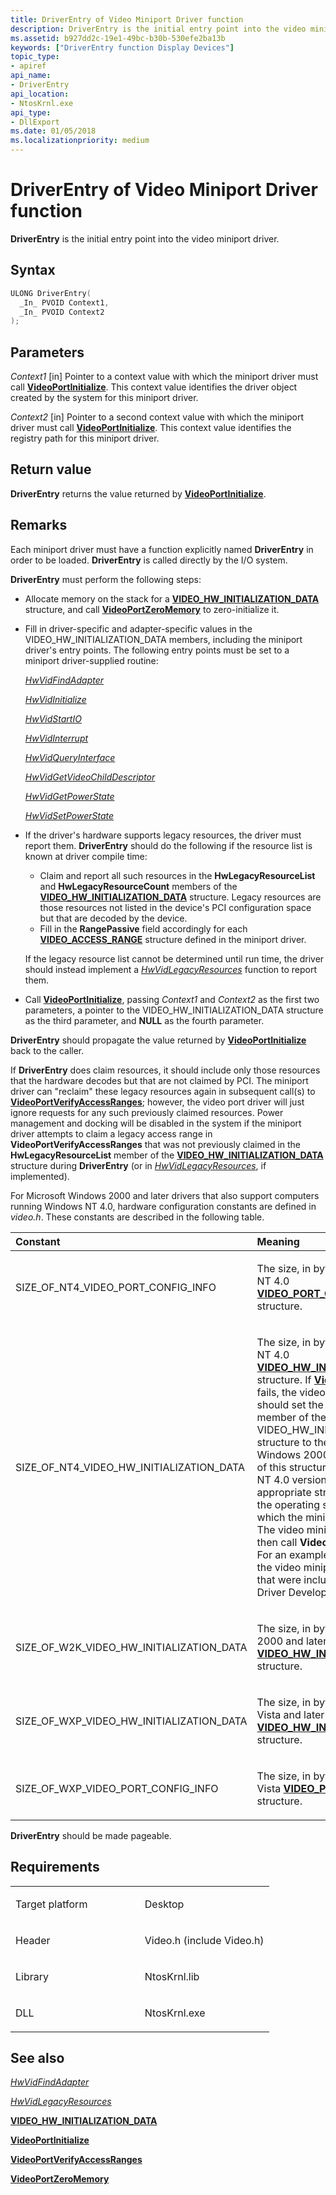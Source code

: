 ```yaml
---
title: DriverEntry of Video Miniport Driver function
description: DriverEntry is the initial entry point into the video miniport driver.
ms.assetid: b927dd2c-19e1-49bc-b30b-530efe2ba13b
keywords: ["DriverEntry function Display Devices"]
topic_type:
- apiref
api_name:
- DriverEntry
api_location:
- NtosKrnl.exe
api_type:
- DllExport
ms.date: 01/05/2018
ms.localizationpriority: medium
---
```


# DriverEntry of Video Miniport Driver function


**DriverEntry** is the initial entry point into the video miniport driver.

Syntax
------

```cpp
ULONG DriverEntry(
  _In_ PVOID Context1,
  _In_ PVOID Context2
);
```

Parameters
----------

*Context1* \[in\]
Pointer to a context value with which the miniport driver must call [**VideoPortInitialize**](https://docs.microsoft.com/windows-hardware/drivers/ddi/content/video/nf-video-videoportinitialize). This context value identifies the driver object created by the system for this miniport driver.

*Context2* \[in\]
Pointer to a second context value with which the miniport driver must call [**VideoPortInitialize**](https://docs.microsoft.com/windows-hardware/drivers/ddi/content/video/nf-video-videoportinitialize). This context value identifies the registry path for this miniport driver.

Return value
------------

**DriverEntry** returns the value returned by [**VideoPortInitialize**](https://docs.microsoft.com/windows-hardware/drivers/ddi/content/video/nf-video-videoportinitialize).

Remarks
-------

Each miniport driver must have a function explicitly named **DriverEntry** in order to be loaded. **DriverEntry** is called directly by the I/O system.

**DriverEntry** must perform the following steps:

-   Allocate memory on the stack for a [**VIDEO\_HW\_INITIALIZATION\_DATA**](https://docs.microsoft.com/windows-hardware/drivers/ddi/content/video/ns-video-_video_hw_initialization_data) structure, and call [**VideoPortZeroMemory**](https://docs.microsoft.com/windows-hardware/drivers/ddi/content/video/nf-video-videoportzeromemory) to zero-initialize it.

-   Fill in driver-specific and adapter-specific values in the VIDEO\_HW\_INITIALIZATION\_DATA members, including the miniport driver's entry points. The following entry points must be set to a miniport driver-supplied routine:

    [*HwVidFindAdapter*](https://docs.microsoft.com/windows-hardware/drivers/ddi/content/video/nc-video-pvideo_hw_find_adapter)

    [*HwVidInitialize*](https://docs.microsoft.com/windows-hardware/drivers/ddi/content/video/nc-video-pvideo_hw_initialize)

    [*HwVidStartIO*](https://docs.microsoft.com/windows-hardware/drivers/ddi/content/video/nc-video-pvideo_hw_start_io)

    [*HwVidInterrupt*](https://docs.microsoft.com/windows-hardware/drivers/ddi/content/video/nc-video-pvideo_hw_interrupt)

    [*HwVidQueryInterface*](https://docs.microsoft.com/windows-hardware/drivers/ddi/content/video/nc-video-pvideo_hw_query_interface)

    [*HwVidGetVideoChildDescriptor*](https://docs.microsoft.com/windows-hardware/drivers/ddi/content/video/nc-video-pvideo_hw_get_child_descriptor)

    [*HwVidGetPowerState*](https://docs.microsoft.com/windows-hardware/drivers/ddi/content/video/nc-video-pvideo_hw_power_get)

    [*HwVidSetPowerState*](https://docs.microsoft.com/windows-hardware/drivers/ddi/content/video/nc-video-pvideo_hw_power_set)

-   If the driver's hardware supports legacy resources, the driver must report them. **DriverEntry** should do the following if the resource list is known at driver compile time:

    -   Claim and report all such resources in the **HwLegacyResourceList** and **HwLegacyResourceCount** members of the [**VIDEO\_HW\_INITIALIZATION\_DATA**](https://docs.microsoft.com/windows-hardware/drivers/ddi/content/video/ns-video-_video_hw_initialization_data) structure. Legacy resources are those resources not listed in the device's PCI configuration space but that are decoded by the device.
    -   Fill in the **RangePassive** field accordingly for each [**VIDEO\_ACCESS\_RANGE**](https://docs.microsoft.com/windows-hardware/drivers/ddi/content/video/ns-video-_video_access_range) structure defined in the miniport driver.

    If the legacy resource list cannot be determined until run time, the driver should instead implement a [*HwVidLegacyResources*](https://docs.microsoft.com/windows-hardware/drivers/ddi/content/video/nc-video-pvideo_hw_legacyresources) function to report them.

-   Call [**VideoPortInitialize**](https://docs.microsoft.com/windows-hardware/drivers/ddi/content/video/nf-video-videoportinitialize), passing *Context1* and *Context2* as the first two parameters, a pointer to the VIDEO\_HW\_INITIALIZATION\_DATA structure as the third parameter, and **NULL** as the fourth parameter.

**DriverEntry** should propagate the value returned by [**VideoPortInitialize**](https://docs.microsoft.com/windows-hardware/drivers/ddi/content/video/nf-video-videoportinitialize) back to the caller.

If **DriverEntry** does claim resources, it should include only those resources that the hardware decodes but that are not claimed by PCI. The miniport driver can "reclaim" these legacy resources again in subsequent call(s) to [**VideoPortVerifyAccessRanges**](https://docs.microsoft.com/windows-hardware/drivers/ddi/content/video/nf-video-videoportverifyaccessranges); however, the video port driver will just ignore requests for any such previously claimed resources. Power management and docking will be disabled in the system if the miniport driver attempts to claim a legacy access range in **VideoPortVerifyAccessRanges** that was not previously claimed in the **HwLegacyResourceList** member of the [**VIDEO\_HW\_INITIALIZATION\_DATA**](https://docs.microsoft.com/windows-hardware/drivers/ddi/content/video/ns-video-_video_hw_initialization_data) structure during **DriverEntry** (or in [*HwVidLegacyResources*](https://docs.microsoft.com/windows-hardware/drivers/ddi/content/video/nc-video-pvideo_hw_legacyresources), if implemented).

For Microsoft Windows 2000 and later drivers that also support computers running Windows NT 4.0, hardware configuration constants are defined in *video.h*. These constants are described in the following table.

<table>
<colgroup>
<col width="50%" />
<col width="50%" />
</colgroup>
<thead>
<tr class="header">
<th align="left">Constant</th>
<th align="left">Meaning</th>
</tr>
</thead>
<tbody>
<tr class="odd">
<td align="left"><p>SIZE_OF_NT4_VIDEO_PORT_CONFIG_INFO</p></td>
<td align="left"><p>The size, in bytes, of the Windows NT 4.0 <a href="https://docs.microsoft.com/windows-hardware/drivers/ddi/content/video/ns-video-_video_port_config_info" data-raw-source="[&lt;strong&gt;VIDEO_PORT_CONFIG_INFO&lt;/strong&gt;](https://docs.microsoft.com/windows-hardware/drivers/ddi/content/video/ns-video-_video_port_config_info)"><strong>VIDEO_PORT_CONFIG_INFO</strong></a> structure.</p></td>
</tr>
<tr class="even">
<td align="left"><p>SIZE_OF_NT4_VIDEO_HW_INITIALIZATION_DATA</p></td>
<td align="left"><p>The size, in bytes, of the Windows NT 4.0 <a href="https://docs.microsoft.com/windows-hardware/drivers/ddi/content/video/ns-video-_video_hw_initialization_data" data-raw-source="[&lt;strong&gt;VIDEO_HW_INITIALIZATION_DATA&lt;/strong&gt;](https://docs.microsoft.com/windows-hardware/drivers/ddi/content/video/ns-video-_video_hw_initialization_data)"><strong>VIDEO_HW_INITIALIZATION_DATA</strong></a> structure. If <a href="https://docs.microsoft.com/windows-hardware/drivers/ddi/content/video/nf-video-videoportinitialize" data-raw-source="[&lt;strong&gt;VideoPortInitialize&lt;/strong&gt;](https://docs.microsoft.com/windows-hardware/drivers/ddi/content/video/nf-video-videoportinitialize)"><strong>VideoPortInitialize</strong></a> fails, the video miniport driver should set the <strong>HwInitDataSize</strong> member of the VIDEO_HW_INITIALIZATION_DATA structure to the size of either the Windows 2000 (and later) version of this structure or the Windows NT 4.0 version. Choose the appropriate structure size to match the operating system version on which the miniport driver will run. The video miniport driver should then call <strong>VideoPortInitialize</strong> again. For an example of use, please see the video miniport driver samples that were included in the Windows Driver Development Kit (DDK).</p></td>
</tr>
<tr class="odd">
<td align="left"><p>SIZE_OF_W2K_VIDEO_HW_INITIALIZATION_DATA</p></td>
<td align="left"><p>The size, in bytes, of the Windows 2000 and later <a href="https://docs.microsoft.com/windows-hardware/drivers/ddi/content/video/ns-video-_video_hw_initialization_data" data-raw-source="[&lt;strong&gt;VIDEO_HW_INITIALIZATION_DATA&lt;/strong&gt;](https://docs.microsoft.com/windows-hardware/drivers/ddi/content/video/ns-video-_video_hw_initialization_data)"><strong>VIDEO_HW_INITIALIZATION_DATA</strong></a> structure.</p></td>
</tr>
<tr class="even">
<td align="left"><p>SIZE_OF_WXP_VIDEO_HW_INITIALIZATION_DATA</p></td>
<td align="left"><p>The size, in bytes, of the Windows Vista and later <a href="https://docs.microsoft.com/windows-hardware/drivers/ddi/content/video/ns-video-_video_hw_initialization_data" data-raw-source="[&lt;strong&gt;VIDEO_HW_INITIALIZATION_DATA&lt;/strong&gt;](https://docs.microsoft.com/windows-hardware/drivers/ddi/content/video/ns-video-_video_hw_initialization_data)"><strong>VIDEO_HW_INITIALIZATION_DATA</strong></a> structure.</p></td>
</tr>
<tr class="odd">
<td align="left"><p>SIZE_OF_WXP_VIDEO_PORT_CONFIG_INFO</p></td>
<td align="left"><p>The size, in bytes, of the Windows Vista <a href="https://docs.microsoft.com/windows-hardware/drivers/ddi/content/video/ns-video-_video_port_config_info" data-raw-source="[&lt;strong&gt;VIDEO_PORT_CONFIG_INFO&lt;/strong&gt;](https://docs.microsoft.com/windows-hardware/drivers/ddi/content/video/ns-video-_video_port_config_info)"><strong>VIDEO_PORT_CONFIG_INFO</strong></a> structure.</p></td>
</tr>
</tbody>
</table>

 

**DriverEntry** should be made pageable.

Requirements
------------

<table>
<colgroup>
<col width="50%" />
<col width="50%" />
</colgroup>
<tbody>
<tr class="odd">
<td align="left"><p>Target platform</p></td>
<td align="left">Desktop</td>
</tr>
<tr class="even">
<td align="left"><p>Header</p></td>
<td align="left">Video.h (include Video.h)</td>
</tr>
<tr class="odd">
<td align="left"><p>Library</p></td>
<td align="left">NtosKrnl.lib</td>
</tr>
<tr class="even">
<td align="left"><p>DLL</p></td>
<td align="left">NtosKrnl.exe</td>
</tr>
</tbody>
</table>

## <span id="see_also"></span>See also


[*HwVidFindAdapter*](https://docs.microsoft.com/windows-hardware/drivers/ddi/content/video/nc-video-pvideo_hw_find_adapter)

[*HwVidLegacyResources*](https://docs.microsoft.com/windows-hardware/drivers/ddi/content/video/nc-video-pvideo_hw_legacyresources)

[**VIDEO\_HW\_INITIALIZATION\_DATA**](https://docs.microsoft.com/windows-hardware/drivers/ddi/content/video/ns-video-_video_hw_initialization_data)

[**VideoPortInitialize**](https://docs.microsoft.com/windows-hardware/drivers/ddi/content/video/nf-video-videoportinitialize)

[**VideoPortVerifyAccessRanges**](https://docs.microsoft.com/windows-hardware/drivers/ddi/content/video/nf-video-videoportverifyaccessranges)

[**VideoPortZeroMemory**](https://docs.microsoft.com/windows-hardware/drivers/ddi/content/video/nf-video-videoportzeromemory)

 

 






